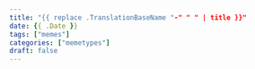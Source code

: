 ```yaml
---
title: "{{ replace .TranslationBaseName "-" " " | title }}"
date: {{ .Date }}
tags: ["memes"]
categories: ["memetypes"]
draft: false
---
```


